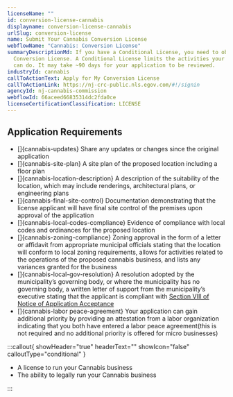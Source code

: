 ```yaml
---
licenseName: ""
id: conversion-license-cannabis
displayname: conversion-license-cannabis
urlSlug: conversion-license
name: Submit Your Cannabis Conversion License
webflowName: "Cannabis: Conversion License"
summaryDescriptionMd: If you have a Conditional License, you need to obtain a
  Conversion License. A Conditional License limits the activities your business
  can do. It may take ~90 days for your application to be reviewed.
industryId: cannabis
callToActionText: Apply for My Conversion License
callToActionLink: https://nj-crc-public.nls.egov.com/#!/signin
agencyId: nj-cannabis-commission
webflowId: 66aceed66835314dc2fda0ce
licenseCertificationClassification: LICENSE
---
```


## Application Requirements

- \[]{cannabis-updates} Share any updates or changes since the original application
- \[]{cannabis-site-plan} A site plan of the proposed location including a floor plan
- \[]{cannabis-location-description} A description of the suitability of the location, which may include renderings, architectural plans, or engineering plans
- \[]{cannabis-final-site-control} Documentation demonstrating that the license applicant will have final site control of the premises upon approval of the application
- \[]{cannabis-local-codes-compliance} Evidence of compliance with local codes and ordinances for the proposed location
- \[]{cannabis-zoning-compliance} Zoning approval in the form of a letter or affidavit from appropriate municipal officials stating that the location will conform to local zoning requirements, allows for activities related to the operations of the proposed cannabis business, and lists any variances granted for the business
- \[]{cannabis-local-gov-resolution} A resolution adopted by the municipality’s governing body, or where the municipality has no governing body, a written letter of support from the municipality’s executive stating that the applicant is compliant with [Section VIII of Notice of Application Acceptance](https://www.nj.gov/cannabis/documents/businesses/personal-use/Final%20Notice%20of%20Application%20Acceptance.pdf)
- \[]{cannabis-labor peace-agreement} Your application can gain additional priority by providing an attestation from a labor organization indicating that you both have entered a labor peace agreement(this is not required and no additional priority is offered for micro businesses)

:::callout{ showHeader="true" headerText="" showIcon="false" calloutType="conditional" }

- A license to run your Cannabis business
- The ability to legally run your Cannabis business

:::
